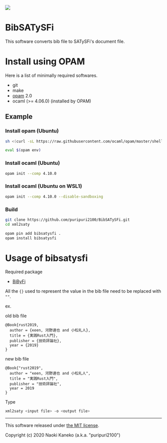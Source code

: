 ![](https://github.com/puripuri2100/BibSATySFi/workflows/CI/badge.svg)


# BibSATySFi

This software converts bib file to SATySFi's document file.


# Install using OPAM

Here is a list of minimally required softwares.

* git
* make
* [opam](https://opam.ocaml.org/) 2.0
* ocaml (>= 4.06.0) (installed by OPAM)


## Example

### Install opam (Ubuntu)

```sh
sh <(curl -sL https://raw.githubusercontent.com/ocaml/opam/master/shell/install.sh)

eval $(opam env)
```

### Install ocaml (Ubuntu)

```sh
opam init --comp 4.10.0
```

### Install ocaml (Ubuntu on WSL1)

```sh
opam init --comp 4.10.0 --disable-sandboxing
```

### Build

```sh
git clone https://github.com/puripuri2100/BibSATySFi.git
cd xml2saty

opam pin add bibsatysfi .
opam install bibsatysfi
```


# Usage of bibsatysfi

Required package

- [BiByFi](https://github.com/namachan10777/BiByFi)

All the `{}` used to represent the value in the bib file need to be replaced with `""`.

ex.

old bib file

```
@Book{rust2019,
  author = {κeen, 河野達也 and 小松礼人},
  title = {実践Rust入門},
  publisher = {技術評論社},
  year = {2019}
}
```

new bib file

```
@Book{"rust2019",
  author = "κeen, 河野達也 and 小松礼人",
  title = "実践Rust入門",
  publisher = "技術評論社",
  year = 2019
}
```


Type

```sh
xml2saty <input file> -o <output file>
```

---

This software released under [the MIT license](https://github.com/puripuri2100/BibSATySFi/blob/master/LICENSE).

Copyright (c) 2020 Naoki Kaneko (a.k.a. "puripuri2100")

